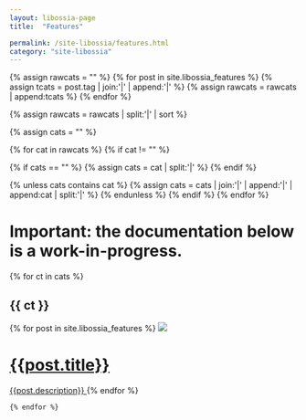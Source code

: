 ```yaml
---
layout: libossia-page
title:  "Features"

permalink: /site-libossia/features.html
category: "site-libossia"
---
```




{% assign rawcats = "" %}
{% for post in site.libossia_features %}
{% assign tcats = post.tag | join:'|' | append:'|' %}
{% assign rawcats = rawcats | append:tcats %}
{% endfor %}

{% assign rawcats = rawcats | split:'|' | sort %}

{% assign cats = "" %}

{% for cat in rawcats %}
{% if cat != "" %}

{% if cats == "" %}
{% assign cats = cat | split:'|' %}
{% endif %}

{% unless cats contains cat %}
{% assign cats = cats | join:'|' | append:'|' | append:cat | split:'|' %}
{% endunless %}
{% endif %}
{% endfor %}

<h1> Important: the documentation below is a work-in-progress. </h1>
    

<div>
    {% for ct in cats %}
         <h2 class="feature-title">{{ ct }}</h2>
         <div class="features-list">
        {% for post in site.libossia_features %}
                <a href="{{post.url}}" class="thumbnail" >
                    <img class="thumbnail-feature" src="{{post.image}}" width="auto"/>
                    <h1 class="blog-title">{{post.title}} </h1>
                    <span class="feature-description">{{post.description}} </span>
                </a>
        {% endfor %}
        </div>
        
    {% endfor %}
</div>

